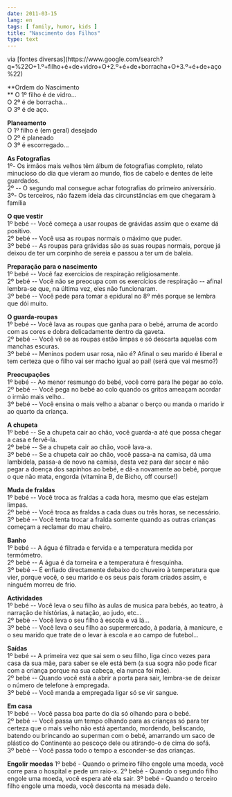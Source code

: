```yaml
---
date: 2011-03-15
lang: en
tags: [ family, humor, kids ]
title: "Nascimento dos Filhos"
type: text
---
```


<div>
via [fontes diversas](https://www.google.com/search?q=%22O+1.º+filho+é+de+vidro+O+2.º+é+de+borracha+O+3.º+é+de+aço%22)

**Ordem do Nascimento\
** O 1º filho é de vidro...\
O 2º é de borracha...\
O 3º é de aço.

**Planeamento**\
O 1º filho é (em geral) desejado\
O 2º é planeado\
O 3º é escorregado...

**As Fotografias**\
1º- Os irmãos mais velhos têm álbum de fotografias completo, relato
minucioso do dia que vieram ao mundo, fios de cabelo e dentes de leite
guardados.\
2º -- O segundo mal consegue achar fotografias do primeiro aniversário.\
3º- Os terceiros, não fazem ideia das circunstâncias em que chegaram à
família

**O que vestir**\
1º bebé -- Você começa a usar roupas de grávidas assim que o exame dá
positivo.\
2º bebé -- Você usa as roupas normais o máximo que puder.\
3º bebé -- As roupas para grávidas são as suas roupas normais, porque já
deixou de ter um corpinho de sereia e passou a ter um de baleia.

**Preparação para o nascimento**\
1º bebé -- Você faz exercícios de respiração religiosamente.\
2º bebé -- Você não se preocupa com os exercícios de respiração --
afinal lembra-se que, na última vez, eles não funcionaram.\
3º bebé -- Você pede para tomar a epidural no 8º mês porque se lembra
que dói muito.

**O guarda-roupas**\
1º bebé -- Você lava as roupas que ganha para o bebé, arruma de acordo
com as cores e dobra delicadamente dentro da gaveta.\
2º bebé -- Você vê se as roupas estão limpas e só descarta aquelas com
manchas escuras.\
3º bebé -- Meninos podem usar rosa, não é? Afinal o seu marido é liberal
e tem certeza que o filho vai ser macho igual ao pai! (será que vai
mesmo?)

**Preocupações**\
1º bebé -- Ao menor resmungo do bebé, você corre para lhe pegar ao
colo.\
2º bebé -- Você pega no bebé ao colo quando os gritos ameaçam acordar o
irmão mais velho..\
3º bebé -- Você ensina o mais velho a abanar o berço ou manda o marido
ir ao quarto da criança.

**A chupeta**\
1º bebé -- Se a chupeta cair ao chão, você guarda-a até que possa chegar
a casa e fervê-la.\
2º bebé -- Se a chupeta cair ao chão, você lava-a.\
3º bebé -- Se a chupeta cair ao chão, você passa-a na camisa, dá uma
lambidela, passa-a de novo na camisa, desta vez para dar secar e não
pegar a doença dos sapinhos ao bebé, e dá-a novamente ao bebé, porque o
que não mata, engorda (vitamina B, de Bicho, off course!)

**Muda de fraldas**\
1º bebé -- Você troca as fraldas a cada hora, mesmo que elas estejam
limpas.\
2º bebé -- Você troca as fraldas a cada duas ou três horas, se
necessário.\
3º bebé -- Você tenta trocar a fralda somente quando as outras crianças
começam a reclamar do mau cheiro.

**Banho**\
1º bebé -- A água é filtrada e fervida e a temperatura medida por
termómetro.\
2º bebé -- A água é da torneira e a temperatura é fresquinha.\
3º bebé -- É enfiado directamente debaixo do chuveiro à temperatura que
vier, porque você, o seu marido e os seus pais foram criados assim, e
ninguém morreu de frio.

**Actividades**\
1º bebé -- Você leva o seu filho às aulas de musica para bebés, ao
teatro, à narração de histórias, à natação, ao judo, etc...\
2º bebè -- Você leva o seu filho à escola e vá lá...\
3º bebé -- Você leva o seu filho ao supermercado, à padaria, à manicure,
e o seu marido que trate de o levar à escola e ao campo de futebol...

**Saídas**\
1º bebé -- A primeira vez que sai sem o seu filho, liga cinco vezes para
casa da sua mãe, para saber se ele está bem (a sua sogra não pode ficar
com a criança porque na sua cabeça, ela nunca foi mãe).\
2º bebé -- Quando você está a abrir a porta para sair, lembra-se de
deixar o número de telefone à empregada.\
3º bebé -- Você manda a empregada ligar só se vir sangue.

**Em casa**\
1º bebé -- Você passa boa parte do dia só olhando para o bebé.\
2º bebé -- Você passa um tempo olhando para as crianças só para ter
certeza que o mais velho não está apertando, mordendo, beliscando,
batendo ou brincando ao superman com o bebé, amarrando um saco de
plástico do Continente ao  pescoço dele ou atirando-o de cima do sofá.\
3º bebé -- Você passa todo o tempo a esconder-se das crianças.

**Engolir moedas**
1º bebé - Quando o primeiro filho engole uma moeda, você corre para o hospital e pede um raio-x.
2º bebé - Quando o segundo filho engole uma moeda, você espera até ela sair.
3º bebé - Quando o terceiro filho engole uma moeda, você desconta
na mesada dele.

